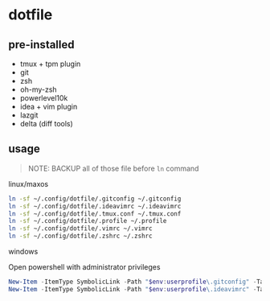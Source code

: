 # dotfile


## pre-installed

- tmux + tpm plugin
- git
- zsh
- oh-my-zsh
- powerlevel10k
- idea + vim plugin
- lazgit
- delta (diff tools)

## usage

> NOTE: BACKUP all of those file before `ln` command 

linux/maxos

```bash
ln -sf ~/.config/dotfile/.gitconfig ~/.gitconfig
ln -sf ~/.config/dotfile/.ideavimrc ~/.ideavimrc
ln -sf ~/.config/dotfile/.tmux.conf ~/.tmux.conf
ln -sf ~/.config/dotfile/.profile ~/.profile
ln -sf ~/.config/dotfile/.vimrc ~/.vimrc
ln -sf ~/.config/dotfile/.zshrc ~/.zshrc
```

windows

Open powershell with administrator privileges

```powershell
New-Item -ItemType SymbolicLink -Path "$env:userprofile\.gitconfig" -Target "$env:userprofile\dev\dotfile\.gitconfig" -Force
New-Item -ItemType SymbolicLink -Path "$env:userprofile\.ideavimrc" -Target "$env:userprofile\dev\dotfile\.ideavimrc" -Force
```


